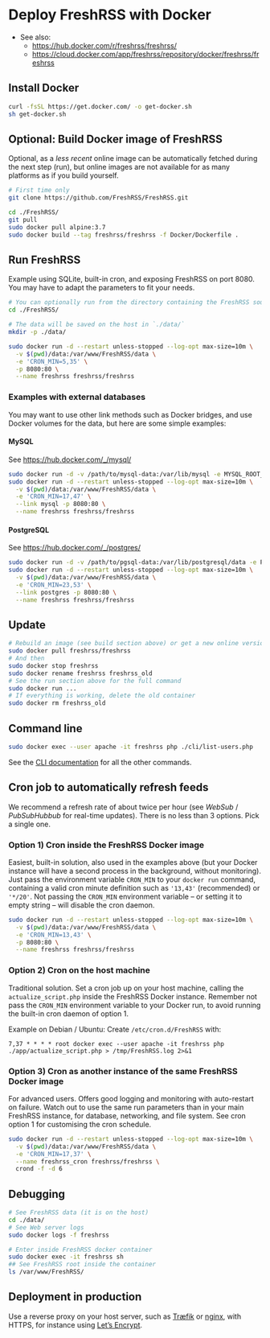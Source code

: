 # Deploy FreshRSS with Docker
* See also:
	* https://hub.docker.com/r/freshrss/freshrss/
	* https://cloud.docker.com/app/freshrss/repository/docker/freshrss/freshrss

## Install Docker

```sh
curl -fsSL https://get.docker.com/ -o get-docker.sh
sh get-docker.sh
```

## Optional: Build Docker image of FreshRSS
Optional, as a *less recent* online image can be automatically fetched during the next step (run),
but online images are not available for as many platforms as if you build yourself.

```sh
# First time only
git clone https://github.com/FreshRSS/FreshRSS.git

cd ./FreshRSS/
git pull
sudo docker pull alpine:3.7
sudo docker build --tag freshrss/freshrss -f Docker/Dockerfile .
```

## Run FreshRSS

Example using SQLite, built-in cron, and exposing FreshRSS on port 8080. You may have to adapt the parameters to fit your needs.

```sh
# You can optionally run from the directory containing the FreshRSS source code:
cd ./FreshRSS/

# The data will be saved on the host in `./data/`
mkdir -p ./data/

sudo docker run -d --restart unless-stopped --log-opt max-size=10m \
  -v $(pwd)/data:/var/www/FreshRSS/data \
  -e 'CRON_MIN=5,35' \
  -p 8080:80 \
  --name freshrss freshrss/freshrss
```

### Examples with external databases

You may want to use other link methods such as Docker bridges, and use Docker volumes for the data, but here are some simple examples:

#### MySQL
See https://hub.docker.com/_/mysql/

```sh
sudo docker run -d -v /path/to/mysql-data:/var/lib/mysql -e MYSQL_ROOT_PASSWORD=rootpass -e MYSQL_DATABASE=freshrss -e MYSQL_USER=freshrss -e MYSQL_PASSWORD=pass --name mysql mysql
sudo docker run -d --restart unless-stopped --log-opt max-size=10m \
  -v $(pwd)/data:/var/www/FreshRSS/data \
  -e 'CRON_MIN=17,47' \
  --link mysql -p 8080:80 \
  --name freshrss freshrss/freshrss
```

#### PostgreSQL
See https://hub.docker.com/_/postgres/

```sh
sudo docker run -d -v /path/to/pgsql-data:/var/lib/postgresql/data -e POSTGRES_DB=freshrss -e POSTGRES_USER=freshrss -e POSTGRES_PASSWORD=pass --name postgres postgres
sudo docker run -d --restart unless-stopped --log-opt max-size=10m \
  -v $(pwd)/data:/var/www/FreshRSS/data \
  -e 'CRON_MIN=23,53' \
  --link postgres -p 8080:80 \
  --name freshrss freshrss/freshrss
```

## Update

```sh
# Rebuild an image (see build section above) or get a new online version:
sudo docker pull freshrss/freshrss
# And then 
sudo docker stop freshrss
sudo docker rename freshrss freshrss_old
# See the run section above for the full command
sudo docker run ...
# If everything is working, delete the old container
sudo docker rm freshrss_old
```

## Command line

```sh
sudo docker exec --user apache -it freshrss php ./cli/list-users.php
```

See the [CLI documentation](../cli/) for all the other commands.

## Cron job to automatically refresh feeds
We recommend a refresh rate of about twice per hour (see *WebSub* / *PubSubHubbub* for real-time updates).
There is no less than 3 options. Pick a single one.

### Option 1) Cron inside the FreshRSS Docker image
Easiest, built-in solution, also used in the examples above
(but your Docker instance will have a second process in the background, without monitoring).
Just pass the environment variable `CRON_MIN` to your `docker run` command,
containing a valid cron minute definition such as `'13,43'` (recommended) or `'*/20'`.
Not passing the `CRON_MIN` environment variable – or setting it to empty string – will disable the cron daemon.

```sh
sudo docker run -d --restart unless-stopped --log-opt max-size=10m \
  -v $(pwd)/data:/var/www/FreshRSS/data \
  -e 'CRON_MIN=13,43' \
  -p 8080:80 \
  --name freshrss freshrss/freshrss
```

### Option 2) Cron on the host machine
Traditional solution.
Set a cron job up on your host machine, calling the `actualize_script.php` inside the FreshRSS Docker instance.
Remember not pass the `CRON_MIN` environment variable to your Docker run, to avoid running the built-in cron daemon of option 1.

Example on Debian / Ubuntu: Create `/etc/cron.d/FreshRSS` with:

```
7,37 * * * * root docker exec --user apache -it freshrss php ./app/actualize_script.php > /tmp/FreshRSS.log 2>&1
```

### Option 3) Cron as another instance of the same FreshRSS Docker image
For advanced users. Offers good logging and monitoring with auto-restart on failure.
Watch out to use the same run parameters than in your main FreshRSS instance, for database, networking, and file system.
See cron option 1 for customising the cron schedule.

```sh
sudo docker run -d --restart unless-stopped --log-opt max-size=10m \
  -v $(pwd)/data:/var/www/FreshRSS/data \
  -e 'CRON_MIN=17,37' \
  --name freshrss_cron freshrss/freshrss \
  crond -f -d 6
```


## Debugging

```sh
# See FreshRSS data (it is on the host)
cd ./data/
# See Web server logs
sudo docker logs -f freshrss

# Enter inside FreshRSS docker container
sudo docker exec -it freshrss sh
## See FreshRSS root inside the container
ls /var/www/FreshRSS/
```

## Deployment in production

Use a reverse proxy on your host server, such as [Træfik](https://traefik.io/)
or [nginx](https://docs.nginx.com/nginx/admin-guide/web-server/reverse-proxy/),
with HTTPS, for instance using [Let’s Encrypt](https://letsencrypt.org/).
